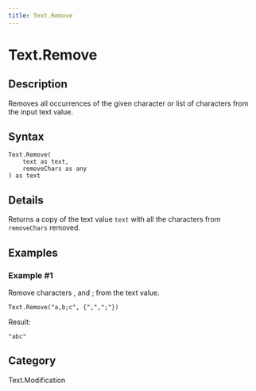 ```yaml
---
title: Text.Remove
---
```


# Text.Remove


## Description

Removes all occurrences of the given character or list of characters from the input text value.


## Syntax

```powerquery
Text.Remove(
    text as text,
    removeChars as any
) as text
```


## Details

Returns a copy of the text value <code>text</code> with all the characters from <code>removeChars</code> removed.  


## Examples

### Example #1 
Remove characters , and ; from the text value.
```powerquery
Text.Remove("a,b;c", {",",";"})
```

Result: 
```powerquery
"abc"
```




## Category
Text.Modification
